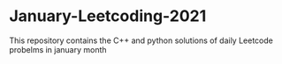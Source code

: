 # January-Leetcoding-2021
This repository contains the C++ and python solutions of daily Leetcode probelms in january month

